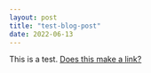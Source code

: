 ```yaml
---
layout: post
title: "test-blog-post"
date: 2022-06-13
---
```


This is a test. [Does this make a link?](google.fr)
